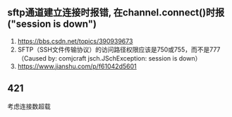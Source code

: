 
## sftp通道建立连接时报错, 在channel.connect()时报("session is down")
1. https://bbs.csdn.net/topics/390939673
2. SFTP（SSH文件传输协议）的访问路径权限应该是750或755，而不是777（Caused by: comjcraft jsch.JSchException: session is down）
3. https://www.jianshu.com/p/f61042d5601


## 421
考虑连接数超载

